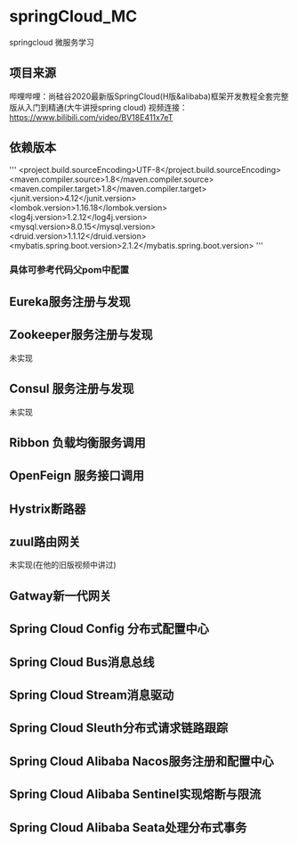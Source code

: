 # springCloud_MC
springcloud 微服务学习
## 项目来源
哔哩哔哩：尚硅谷2020最新版SpringCloud(H版&alibaba)框架开发教程全套完整版从入门到精通(大牛讲授spring cloud)
视频连接：https://www.bilibili.com/video/BV18E411x7eT
## 依赖版本
'''
<properties>
        <project.build.sourceEncoding>UTF-8</project.build.sourceEncoding>
        <maven.compiler.source>1.8</maven.compiler.source>
        <maven.compiler.target>1.8</maven.compiler.target>
        <junit.version>4.12</junit.version>
        <lombok.version>1.16.18</lombok.version>
        <log4j.version>1.2.12</log4j.version>
        <mysql.version>8.0.15</mysql.version>
        <druid.version>1.1.12</druid.version>
        <mybatis.spring.boot.version>2.1.2</mybatis.spring.boot.version>
</properties>
'''
### 具体可参考代码父pom中配置  

## Eureka服务注册与发现  

## Zookeeper服务注册与发现  

未实现  

## Consul 服务注册与发现  

未实现  

## Ribbon 负载均衡服务调用  

## OpenFeign 服务接口调用  

## Hystrix断路器  

## zuul路由网关  

未实现(在他的旧版视频中讲过)  

## Gatway新一代网关  

## Spring Cloud Config 分布式配置中心  

## Spring Cloud Bus消息总线  

## Spring Cloud Stream消息驱动  

## Spring Cloud Sleuth分布式请求链路跟踪  

## Spring Cloud Alibaba Nacos服务注册和配置中心  

## Spring Cloud Alibaba Sentinel实现熔断与限流  

## Spring Cloud Alibaba Seata处理分布式事务  


